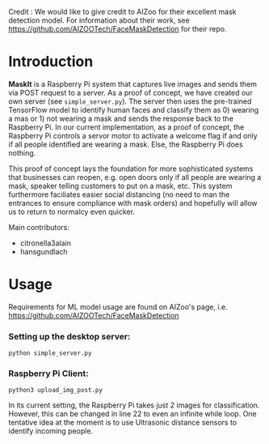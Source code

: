 
Credit : We would like to give credit to AIZoo for their excellent mask detection model. For information about their work, see https://github.com/AIZOOTech/FaceMaskDetection for their repo.

# Introduction 

**MaskIt** is a Raspberry Pi system that captures live images and sends them via POST request to a server. As a proof of concept, we have created our own server (see `simple_server.py`). The server then uses the pre-trained TensorFlow model to identify human faces and classify them as 0) wearing a mas or 1) not wearing a mask and sends the response back to the Raspberry Pi. In our current implementation, as a proof of concept, the Raspberry Pi controls a servor motor to activate a welcome flag if and only if all people identified are wearing a mask. Else, the Raspberry Pi does nothing.

This proof of concept lays the foundation for more sophisticated systems that businesses can reopen, e.g. open doors only if all people are wearing a mask, speaker telling customers to put on a mask, etc. This system furthermore faciliates easier social distancing (no need to man the entrances to ensure compliance with mask orders) and hopefully will allow us to return to normalcy even quicker.

Main contributors: 
- citronella3alain
- hansgundlach


# Usage
Requirements for ML model usage are found on AIZoo's page, i.e. https://github.com/AIZOOTech/FaceMaskDetection

### Setting up the desktop server:
```
python simple_server.py
```

### Raspberry Pi Client:
```
python3 upload_img_post.py
```
In its current setting, the Raspberry Pi takes just 2 images for classification. However, this can be changed in line 22 to even an infinite while loop. One tentative idea at the moment is to use Ultrasonic distance sensors to identify incoming people.
